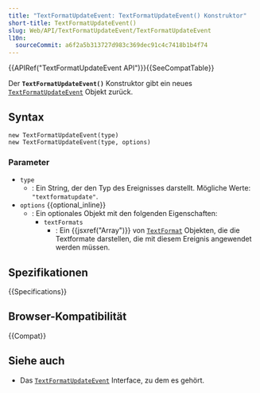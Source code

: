 ```yaml
---
title: "TextFormatUpdateEvent: TextFormatUpdateEvent() Konstruktor"
short-title: TextFormatUpdateEvent()
slug: Web/API/TextFormatUpdateEvent/TextFormatUpdateEvent
l10n:
  sourceCommit: a6f2a5b313727d983c369dec91c4c7418b1b4f74
---
```


{{APIRef("TextFormatUpdateEvent API")}}{{SeeCompatTable}}

Der **`TextFormatUpdateEvent()`** Konstruktor gibt ein neues [`TextFormatUpdateEvent`](/de/docs/Web/API/TextFormatUpdateEvent) Objekt zurück.

## Syntax

```js-nolint
new TextFormatUpdateEvent(type)
new TextFormatUpdateEvent(type, options)
```

### Parameter

- `type`
  - : Ein String, der den Typ des Ereignisses darstellt. Mögliche Werte: `"textformatupdate"`.
- `options` {{optional_inline}}
  - : Ein optionales Objekt mit den folgenden Eigenschaften:
    - `textFormats`
      - : Ein {{jsxref("Array")}} von [`TextFormat`](/de/docs/Web/API/TextFormat) Objekten, die die Textformate darstellen, die mit diesem Ereignis angewendet werden müssen.

## Spezifikationen

{{Specifications}}

## Browser-Kompatibilität

{{Compat}}

## Siehe auch

- Das [`TextFormatUpdateEvent`](/de/docs/Web/API/TextFormatUpdateEvent) Interface, zu dem es gehört.
